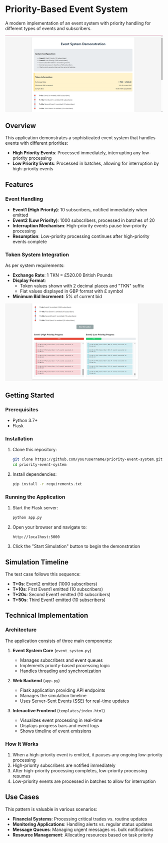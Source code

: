 # Priority-Based Event System

A modern implementation of an event system with priority handling for different types of events and subscribers.

![Event System Demo](./screenshots/screenshot1.png)

## Overview

This application demonstrates a sophisticated event system that handles events with different priorities:

- **High Priority Events**: Processed immediately, interrupting any low-priority processing
- **Low Priority Events**: Processed in batches, allowing for interruption by high-priority events

## Features

### Event Handling

- **Event1 (High Priority)**: 10 subscribers, notified immediately when emitted
- **Event2 (Low Priority)**: 1000 subscribers, processed in batches of 20
- **Interruption Mechanism**: High-priority events pause low-priority processing
- **Resumption**: Low-priority processing continues after high-priority events complete

### Token System Integration

As per system requirements:

- **Exchange Rate**: 1 TKN = £520.00 British Pounds
- **Display Format**: 
  - Token values shown with 2 decimal places and "TKN" suffix
  - Fiat values displayed in GBP format with £ symbol
- **Minimum Bid Increment**: 5% of current bid

![Token System](./screenshots/screenshot2.png)

## Getting Started

### Prerequisites

- Python 3.7+
- Flask

### Installation

1. Clone this repository:
   ```bash
   git clone https://github.com/yourusername/priority-event-system.git
   cd priority-event-system
   ```

2. Install dependencies:
   ```bash
   pip install -r requirements.txt
   ```

### Running the Application

1. Start the Flask server:
   ```bash
   python app.py
   ```

2. Open your browser and navigate to:
   ```
   http://localhost:5000
   ```

3. Click the "Start Simulation" button to begin the demonstration

## Simulation Timeline

The test case follows this sequence:
- **T+0s**: Event2 emitted (1000 subscribers)
- **T+10s**: First Event1 emitted (10 subscribers)
- **T+20s**: Second Event1 emitted (10 subscribers)
- **T+50s**: Third Event1 emitted (10 subscribers)

## Technical Implementation

### Architecture

The application consists of three main components:

1. **Event System Core** (`event_system.py`)
   - Manages subscribers and event queues
   - Implements priority-based processing logic
   - Handles threading and synchronization

2. **Web Backend** (`app.py`)
   - Flask application providing API endpoints
   - Manages the simulation timeline
   - Uses Server-Sent Events (SSE) for real-time updates

3. **Interactive Frontend** (`templates/index.html`)
   - Visualizes event processing in real-time
   - Displays progress bars and event logs
   - Shows timeline of event emissions

### How It Works

1. When a high-priority event is emitted, it pauses any ongoing low-priority processing
2. High-priority subscribers are notified immediately
3. After high-priority processing completes, low-priority processing resumes
4. Low-priority events are processed in batches to allow for interruption

## Use Cases

This pattern is valuable in various scenarios:

- **Financial Systems**: Processing critical trades vs. routine updates
- **Monitoring Applications**: Handling alerts vs. regular status updates
- **Message Queues**: Managing urgent messages vs. bulk notifications
- **Resource Management**: Allocating resources based on task priority